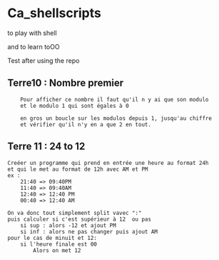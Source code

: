 # Ca_shellscripts
to play with shell 

and to learn toOO

Test after using the repo 

## Terre10 : Nombre premier
        Pour afficher ce nombre il faut qu'il n y ai que son modulo 
        et le modulo 1 qui sont égales à 0

        en gros un boucle sur les modulos depuis 1, jusqu'au chiffre
        et vérifier qu'il n'y en a que 2 en tout.


## Terre 11 : 24 to 12 
    Creéer un programme qui prend en entrée une heure au format 24h
    et qui le met au format de 12h avec AM et PM
    ex : 
        21:40 => 09:40PM
        11:40 => 09:40AM
        12:40 => 12:40 PM
        00:40 => 12:40 AM

    On va donc tout simplement split vavec ":" 
    puis calculer si c'est supérieur à 12  ou pas 
        si sup : alors -12 et ajout PM 
        si inf : alors ne pas changer puis ajout AM
    pour le cas de minuit et 12:
        si l'heure finale est 00
            Alors on met 12
    